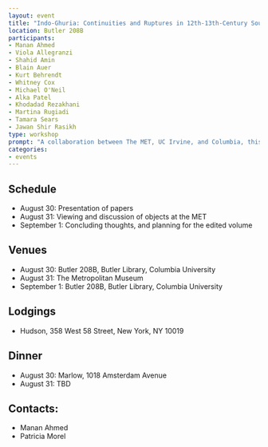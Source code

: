 ```yaml
---
layout: event
title: "Indo-Ghuria: Continuities and Ruptures in 12th-13th-Century South and Central Asia"
location: Butler 208B
participants:
- Manan Ahmed
- Viola Allegranzi
- Shahid Amin
- Blain Auer
- Kurt Behrendt
- Whitney Cox
- Michael O'Neil
- Alka Patel
- Khodadad Rezakhani 
- Martina Rugiadi
- Tamara Sears
- Jawan Shir Rasikh
type: workshop
prompt: "A collaboration between The MET, UC Irvine, and Columbia, this collective endeavor brings together historians, archeologists, and art-historians to explore, from multiple disciplinary perspectives, the shifting connections between South and Central Asia during the twelfth-thirteenth centuries. Although this timeframe has been historiographically emphasized primarily due to the Mongol campaigns of the 1220s in Central Asia, almost simultaneously South Asia (particularly northern India) also underwent momentous changes: the successful Ghurid campaigns of the 1190s not only introduced and consolidated Islam as a political system in the region, they effectively sutured the Indic and Persianate worlds in a new and enduring nexus of cultural, linguistic, socio-religious, and political relationships that were to reverberate for centuries into the modern day. This workshop will explore a meaningful cross-section of the twelfth-thirteenth-century historical moment/process. ."
categories:
- events
---
```


## Schedule
* August 30: Presentation of papers 
* August 31: Viewing and discussion of objects at the MET
* September 1: Concluding thoughts, and planning for the edited volume

## Venues
 * August 30: Butler 208B, Butler Library, Columbia University
 * August 31: The Metropolitan Museum
 * September 1: Butler 208B, Butler Library, Columbia University

## Lodgings
* Hudson, 358 West 58 Street, New York, NY 10019

## Dinner
* August 30: Marlow, 1018 Amsterdam Avenue
* August 31: TBD

## Contacts:
* Manan Ahmed
* Patricia Morel
